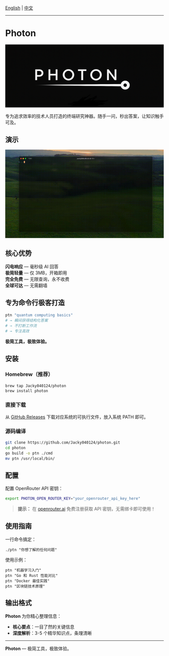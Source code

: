 [English](README.md) | [中文](README.zh.md)

---



# Photon

<div align="center">
  <img src="public/logo.png" alt="Photon Logo" width="800" height="200">
</div>

专为追求效率的技术人员打造的终端研究神器。随手一问，秒出答案，让知识触手可及。

## 演示

<div align="center">
  <img src="public/demo.gif" alt="Photon Demo" width="800">
</div>

## 核心优势

**闪电响应** — 毫秒级 AI 回答  
**极简轻量** — 仅 3MB，开箱即用  
**完全免费** — 无限查询，永不收费  
**全球可达** — 无需翻墙

## 专为命令行极客打造

```bash
ptn "quantum computing basics"
# → 瞬间获得结构化答案
# → 不打断工作流
# → 专注高效
```

**极简工具，极致体验。**

## 安装

### Homebrew（推荐）
```bash
brew tap Jacky040124/photon
brew install photon
```

### 直接下载
从 [GitHub Releases](https://github.com/Jacky040124/photon/releases) 下载对应系统的可执行文件，放入系统 PATH 即可。

### 源码编译
```bash
git clone https://github.com/Jacky040124/photon.git
cd photon
go build -o ptn ./cmd
mv ptn /usr/local/bin/
```

## 配置

配置 OpenRouter API 密钥：
```bash
export PHOTON_OPEN_ROUTER_KEY="your_openrouter_api_key_here"
```

> **提示：** 在 [openrouter.ai](https://openrouter.ai) 免费注册获取 API 密钥，无需绑卡即可使用！

## 使用指南

一行命令搞定：

```
./ptn "你想了解的任何问题"
```

使用示例：
```
ptn "机器学习入门"
ptn "Go 和 Rust 性能对比"
ptn "Docker 最佳实践"
ptn "区块链技术原理"
```

## 输出格式

**Photon** 为你精心整理信息：
- **核心要点**：一目了然的关键信息
- **深度解析**：3-5 个精华知识点，条理清晰

---

**Photon** — 极简工具，极致体验。